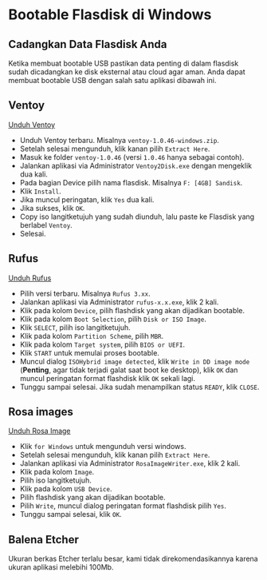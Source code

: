 # Bootable Flasdisk di Windows

## Cadangkan Data Flasdisk Anda

Ketika membuat bootable USB pastikan data penting di dalam flasdisk sudah dicadangkan ke disk eksternal atau cloud agar aman.
Anda dapat membuat bootable USB dengan salah satu aplikasi dibawah ini.

## Ventoy
[Unduh Ventoy](https://github.com/ventoy/Ventoy/releases)

- Unduh Ventoy terbaru. Misalnya `ventoy-1.0.46-windows.zip`.
- Setelah selesai mengunduh, klik kanan pilih `Extract Here`.
- Masuk ke folder `ventoy-1.0.46` (versi `1.0.46` hanya sebagai contoh).
- Jalankan aplikasi via Administrator `Ventoy2Disk.exe` dengan mengeklik dua kali.
- Pada bagian Device pilih nama flasdisk. Misalnya `F: [4GB] Sandisk`.
- Klik `Install`.
- Jika muncul peringatan, klik `Yes` dua kali.
- Jika sukses, klik `OK`.
- Copy iso langitketujuh yang sudah diunduh, lalu paste ke Flasdisk yang berlabel `Ventoy`.
- Selesai.

## Rufus

[Unduh Rufus](https://rufus.ie)

- Pilih versi terbaru. Misalnya `Rufus 3.xx`.
- Jalankan aplikasi via Administrator `rufus-x.x.exe`, klik 2 kali.
- Klik pada kolom `Device`, pilih flashdisk yang akan dijadikan bootable.
- Klik pada kolom `Boot Selection`, pilih `Disk or ISO Image`.
- Klik `SELECT`, pilih iso langitketujuh.
- Klik pada kolom `Partition Scheme`, pilih `MBR`.
- Klik pada kolom `Target system`, pilih `BIOS or UEFI`.
- Klik `START` untuk memulai proses bootable.
- Muncul dialog `ISOHybrid image detected`, klik `Write in DD image mode` (**Penting**, agar tidak terjadi galat saat boot ke desktop), klik `OK` dan muncul peringatan format flashdisk klik `OK` sekali lagi.
- Tunggu sampai selesai. Jika sudah menampilkan status `READY`, klik `CLOSE`.

## Rosa images

[Unduh Rosa Image](http://wiki.rosalab.ru/en/index.php/ROSA_ImageWriter)

- Klik `for Windows` untuk mengunduh versi windows.
- Setelah selesai mengunduh, klik kanan pilih `Extract Here`.
- Jalankan aplikasi via Administrator `RosaImageWriter.exe`, klik 2 kali.
- Klik pada kolom `Image`.
- Pilih iso langitketujuh.
- Klik pada kolom `USB Device`.
- Pilih flashdisk yang akan dijadikan bootable.
- Pilih `Write`, muncul dialog peringatan format flashdisk pilih `Yes`.
- Tunggu sampai selesai, klik `OK`.

## Balena Etcher

Ukuran berkas Etcher terlalu besar, kami tidak direkomendasikannya karena ukuran aplikasi melebihi 100Mb.
